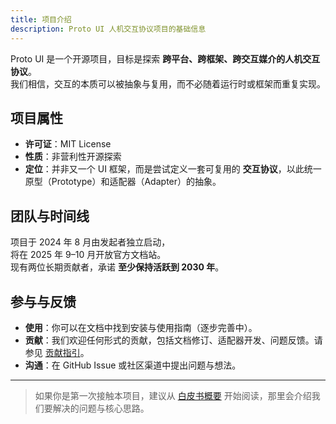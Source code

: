 ```yaml
---
title: 项目介绍
description: Proto UI 人机交互协议项目的基础信息
---
```


Proto UI 是一个开源项目，目标是探索 **跨平台、跨框架、跨交互媒介的人机交互协议**。  
我们相信，交互的本质可以被抽象与复用，而不必随着运行时或框架而重复实现。

## 项目属性

- **许可证**：MIT License
- **性质**：非营利性开源探索
- **定位**：并非又一个 UI 框架，而是尝试定义一套可复用的 **交互协议**，以此统一原型（Prototype）和适配器（Adapter）的抽象。

## 团队与时间线

项目于 2024 年 8 月由发起者独立启动，  
将在 2025 年 9–10 月开放官方文档站。  
现有两位长期贡献者，承诺 **至少保持活跃到 2030 年**。

## 参与与反馈

- **使用**：你可以在文档中找到安装与使用指南（逐步完善中）。
- **贡献**：我们欢迎任何形式的贡献，包括文档修订、适配器开发、问题反馈。请参见 [贡献指引](./contribution.md)。
- **沟通**：在 GitHub Issue 或社区渠道中提出问题与想法。

---

> 如果你是第一次接触本项目，建议从 [白皮书概要](./whitepaper-overview.md) 开始阅读，那里会介绍我们要解决的问题与核心思路。
